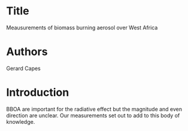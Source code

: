 # Title
Meausurements of biomass burning aerosol
over West Africa

# Authors
Gerard Capes

# Introduction
BBOA are important for the radiative effect
but the magnitude and even direction are unclear.
Our measurements set out to add to this 
body of knowledge.